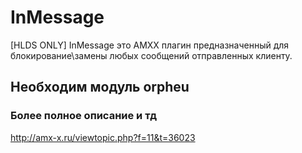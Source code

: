 # InMessage
[HLDS ONLY] InMessage это АМХХ плагин предназначенный для блокирование\замены любых сообщений отправленных клиенту.
## Необходим модуль orpheu
### Более полное описание и тд 
http://amx-x.ru/viewtopic.php?f=11&t=36023
